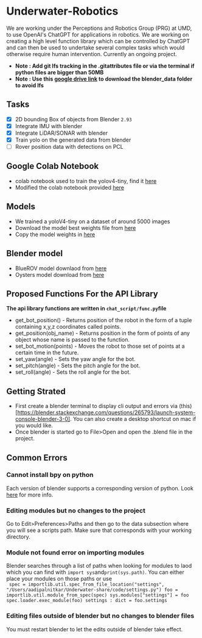 # Underwater-Robotics
We are working under the Perceptions and Robotics Group (PRG) at UMD, to use OpenAI's ChatGPT for applications in robotics. We are working on creating a high level function library which can be controlled by ChatGPT and can then be used to undertake several complex tasks which would otherwise require human intervention. Currently an ongoing project.

- **Note : Add git lfs tracking in the .gitattributes file or via the terminal if python files are bigger than 50MB**
- **Note : Use this [google drive link](https://drive.google.com/drive/folders/1-kSRIKONjX89lnxEH12iVjAsx5-octjC?usp=share_link) to download the blender_data folder to avoid lfs**

## Tasks
- [x] 2D bounding Box of objects from Blender `2.93`
- [x] Integrate IMU with blender
- [x] Integrate LiDAR/SONAR with blender
- [x] Train yolo on the generated data from blender
- [ ] Rover position data with detections on PCL

## Google Colab Notebook
* colab notebook used to train the yolov4-tiny, find it [here](https://colab.research.google.com/drive/1RePfSTb7c1tPAuh_D-ySLhrG78gxkF9D?usp=sharing)
* Modified the colab notebook provided [here](https://colab.research.google.com/drive/1_GdoqCJWXsChrOiY8sZMr_zbr_fH-0Fg)

## Models
* We trained a yoloV4-tiny on a dataset of around 5000 images
* Download the model best weights file from [here](https://drive.google.com/file/d/1ffx9uFeBLUgfymSTHV5pO_OoLnYB7EVT/view?usp=sharing) 
* Copy the model weights in [here](https://github.com/mjoshi07/Underwater-Robotics/tree/main/data/model)

## Blender model
* BlueROV model downlaod from [here](https://github.com/patrickelectric/bluerov_ros_playground)
* Oysters model download from [here](https://drive.google.com/drive/folders/1XY2yMnFDCiSR8H6S84OS8WX1tzu2OnCW?usp=sharing)  

## Proposed Functions For the API Library
**The api library functions are written in ```chat_script/func.py```file**
* get_bot_position() - Returns position of the robot in the form of a tuple containing x,y,z coordinates called points.
* get_position(obj_name) - Returns position in the form of points of any object whose name is passed to the function.
* set_bot_motion(points) - Moves the robot to those set of points at a certain time in the future.
* set_yaw(angle) - Sets the yaw angle for the bot.
* set_pitch(angle) - Sets the pitch angle for the bot.
* set_roll(angle) - Sets the roll angle for the bot.

## Getting Strated
* First create a blender terminal to display cli output and errors via (this)[https://blender.stackexchange.com/questions/265793/launch-system-console-blender-3-0]. You can also create a desktop shortcut on mac if you would like.
* Once blender is started go to File>Open and open the .blend file in the project.
## Common Errors
### Cannot install bpy on python
Each version of blender supports a corresponding version of python. Look [here](https://pypi.org/project/bpy/#description) for more info.
### Editing modules but no changes to the project
Go to Edit>Preferences>Paths and then go to the data subsection where you will see a scripts path. Make sure that corresponds with your working directory.
### Module not found error on importing modules
Blender searches through a list of paths when looking for modules to laod which you can find with ```import sys```and```print(sys.path)```. You can either place your modules on those paths or use <br> ```
spec = importlib.util.spec_from_file_location("settings", "/Users/aadipalnitkar/Underwater-share/code/settings.py")
foo = importlib.util.module_from_spec(spec)
sys.modules["settings"] = foo
spec.loader.exec_module(foo)
settings : dict = foo.settings```
### Editing files outside of blender but no changes to blender files
You must restart blender to let the edits outside of blender take effect.
